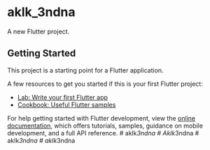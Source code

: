 # aklk_3ndna

A new Flutter project.

## Getting Started

This project is a starting point for a Flutter application.

A few resources to get you started if this is your first Flutter project:

- [Lab: Write your first Flutter app](https://docs.flutter.dev/get-started/codelab)
- [Cookbook: Useful Flutter samples](https://docs.flutter.dev/cookbook)

For help getting started with Flutter development, view the
[online documentation](https://docs.flutter.dev/), which offers tutorials,
samples, guidance on mobile development, and a full API reference.
#   a k l k _ 3 n d n a  
 #   A k l k _ 3 n d n a  
 #   a k l k _ 3 n d n a  
 #   a k l k _ 3 n d n a  
 